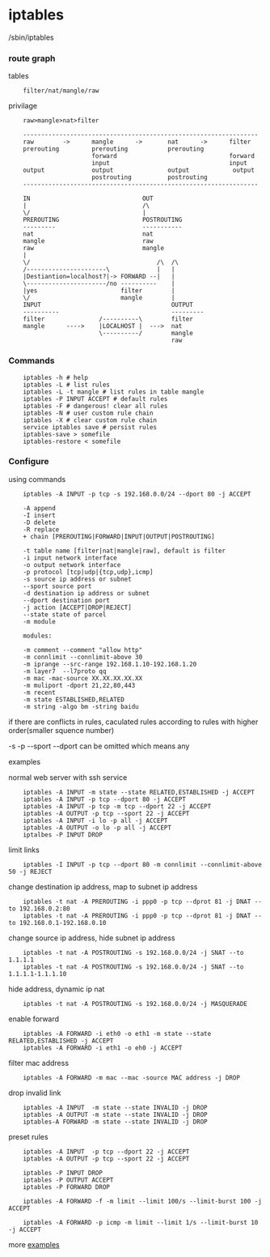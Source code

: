 # iptables  

/sbin/iptables

### route graph

tables

        filter/nat/mangle/raw

privilage

        raw>mangle>nat>filter
        
        -----------------------------------------------------------------
        raw        ->      mangle      ->       nat      ->      filter
        prerouting         prerouting           prerouting
                           forward                               forward
                           input                                 input
        output             output               output            output
                           postrouting          postrouting
        -----------------------------------------------------------------

        IN                               OUT
        |                                /\
        \/                               |
        PREROUTING                       POSTROUTING
        ---------                        -----------
        nat                              nat
        mangle                           raw  
        raw                              mangle  
        |
        \/                                   /\  /\
        /----------------------\             |   |
        |Destiantion=localhost?|-> FORWARD --|   |
        \----------------------/no ----------    |
        |yes                       filter        |
        \/                         mangle        |   
        INPUT                                    OUTPUT
        ----------                               ---------
        filter               /----------\        filter
        mangle      ---->    |LOCALHOST |  --->  nat
                             \----------/        mangle
                                                 raw


### Commands

        iptables -h # help
        iptables -L # list rules
        iptables -L -t mangle # list rules in table mangle
        iptables -P INPUT ACCEPT # default rules
        iptables -F # dangerous! clear all rules
        iptables -N # user custom rule chain
        iptables -X # clear custom rule chain
        service iptables save # persist rules
        iptables-save > somefile
        iptables-restore < somefile

### Configure 

using commands

        iptables -A INPUT -p tcp -s 192.168.0.0/24 --dport 80 -j ACCEPT 

        -A append
        -I insert
        -D delete
        -R replace
        + chain [PREROUTING|FORWARD|INPUT|OUTPUT|POSTROUTING]

        -t table name [filter|nat|mangle|raw], default is filter 
        -i input network interface
        -o output network interface
        -p protocol [tcp|udp|{tcp,udp},icmp]
        -s source ip address or subnet
        --sport source port
        -d destination ip address or subnet
        --dport destination port
        -j action [ACCEPT|DROP|REJECT]
        --state state of parcel
        -m module

        modules:

        -m comment --comment "allow http"
        -m connlimit --connlimit-above 30
        -m iprange --src-range 192.168.1.10-192.168.1.20 
        -m layer7  --l7proto qq
        -m mac -mac-source XX.XX.XX.XX.XX
        -m muliport -dport 21,22,80,443
        -m recent
        -m state ESTABLISHED,RELATED
        -m string -algo bm -string baidu

if there are conflicts in rules, caculated rules according to rules with higher order(smaller squence number)

-s -p --sport --dport can be omitted which means any


examples

normal web server with ssh service

        iptables -A INPUT -m state --state RELATED,ESTABLISHED -j ACCEPT
        iptables -A INPUT -p tcp --dport 80 -j ACCEPT
        iptables -A INPUT -p tcp -m tcp --dport 22 -j ACCEPT
        iptables -A OUTPUT -p tcp --sport 22 -j ACCEPT  
        iptables -A INPUT -i lo -p all -j ACCEPT
        iptables -A OUTPUT -o lo -p all -j ACCEPT
        iptalbes -P INPUT DROP

limit links

        iptables -I INPUT -p tcp --dport 80 -m connlimit --connlimit-above 50 -j REJECT

change destination ip address, map to subnet ip address

        iptables -t nat -A PREROUTING -i ppp0 -p tcp --dprot 81 -j DNAT --to 192.168.0.2:80
        iptables -t nat -A PREROUTING -i ppp0 -p tcp --dprot 81 -j DNAT --to 192.168.0.1-192.168.0.10

change source ip address, hide subnet ip address

        iptables -t nat -A POSTROUTING -s 192.168.0.0/24 -j SNAT --to 1.1.1.1
        iptables -t nat -A POSTROUTING -s 192.168.0.0/24 -j SNAT --to 1.1.1.1-1.1.1.10
        
hide address, dynamic ip nat

        iptables -t nat -A POSTROUTING -s 192.168.0.0/24 -j MASQUERADE

enable forward

        iptables -A FORWARD -i eth0 -o eth1 -m state --state RELATED,ESTABLISHED -j ACCEPT
        iptables -A FORWARD -i eth1 -o eh0 -j ACCEPT

filter mac address

        iptables -A FORWARD -m mac --mac -source MAC address -j DROP

drop invalid link

        iptables -A INPUT  -m state --state INVALID -j DROP
        iptables -A OUTPUT -m state --state INVALID -j DROP
        iptables-A FORWARD -m state --state INVALID -j DROP

preset rules

        iptables -A INPUT  -p tcp --dport 22 -j ACCEPT
        iptables -A OUTPUT -p tcp --sport 22 -j ACCEPT

        iptables -P INPUT DROP
        iptables -P OUTPUT ACCEPT
        iptables -P FORWARD DROP

        iptables -A FORWARD -f -m limit --limit 100/s --limit-burst 100 -j ACCEPT
        
        iptables -A FORWARD -p icmp -m limit --limit 1/s --limit-burst 10 -j ACCEPT

more <a href="http://www.cnblogs.com/argb/p/3535179.html">examples</a>